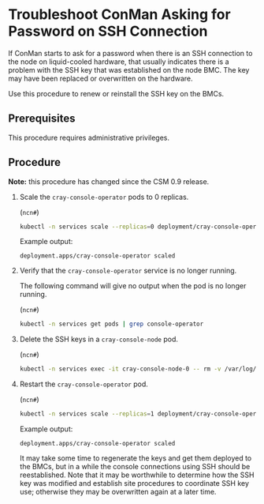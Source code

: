 # Troubleshoot ConMan Asking for Password on SSH Connection

If ConMan starts to ask for a password when there is an SSH connection to the node on liquid-cooled hardware, that usually indicates there is a problem with the SSH key that was established on the node BMC. The key may have been replaced or overwritten on the hardware.

Use this procedure to renew or reinstall the SSH key on the BMCs.

## Prerequisites

This procedure requires administrative privileges.

## Procedure

**Note:** this procedure has changed since the CSM 0.9 release.

1. Scale the `cray-console-operator` pods to 0 replicas.

    (`ncn#`)
    ```bash
    kubectl -n services scale --replicas=0 deployment/cray-console-operator
    ```

    Example output:
    ```text
    deployment.apps/cray-console-operator scaled
    ```

1. Verify that the `cray-console-operator` service is no longer running.

    The following command will give no output when the pod is no longer running.

    (`ncn#`)
    ```bash
    kubectl -n services get pods | grep console-operator
    ```

1. Delete the SSH keys in a `cray-console-node` pod.

    (`ncn#`)
    ```bash
    kubectl -n services exec -it cray-console-node-0 -- rm -v /var/log/console/conman.key /var/log/console/conman.key.pub
    ```

1. Restart the `cray-console-operator` pod.

    (`ncn#`)
    ```bash
    kubectl -n services scale --replicas=1 deployment/cray-console-operator
    ```

    Example output:
    ```
    deployment.apps/cray-console-operator scaled
    ```

    It may take some time to regenerate the keys and get them deployed to the BMCs, but in a while the console connections using SSH should be reestablished. Note that it may be worthwhile to determine how the SSH key was modified and establish site procedures to coordinate SSH key use; otherwise they may be overwritten again at a later time.

